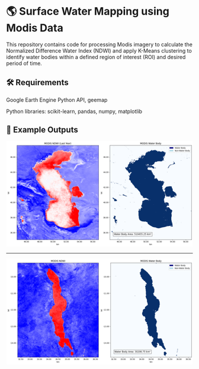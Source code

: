 # 🌎 Surface Water Mapping using Modis Data

This repository contains code for processing Modis imagery to calculate the Normalized Difference Water Index (NDWI) and apply K-Means clustering to identify water bodies within a defined region of interest (ROI) and desired period of time.



## 🛠️ Requirements
Google Earth Engine Python API, geemap

Python libraries: scikit-learn, pandas, numpy, matplotlib


## 📸 Example Outputs
![image alt](https://github.com/SaeidDaliriSusefi/Surface-Water-Mapping-Modis/blob/f70403c8a8ac2e4cf7ad995efca50db2665165f7/Images/download.png)

---------------------------------------------------------------------------------------------------------------------------------------------------------
![image alt](https://github.com/SaeidDaliriSusefi/Surface-Water-Mapping-Modis/blob/3c34ce2d85c01681bfb43df129fe6d84ab7442fc/Images/download%20(1).png)
